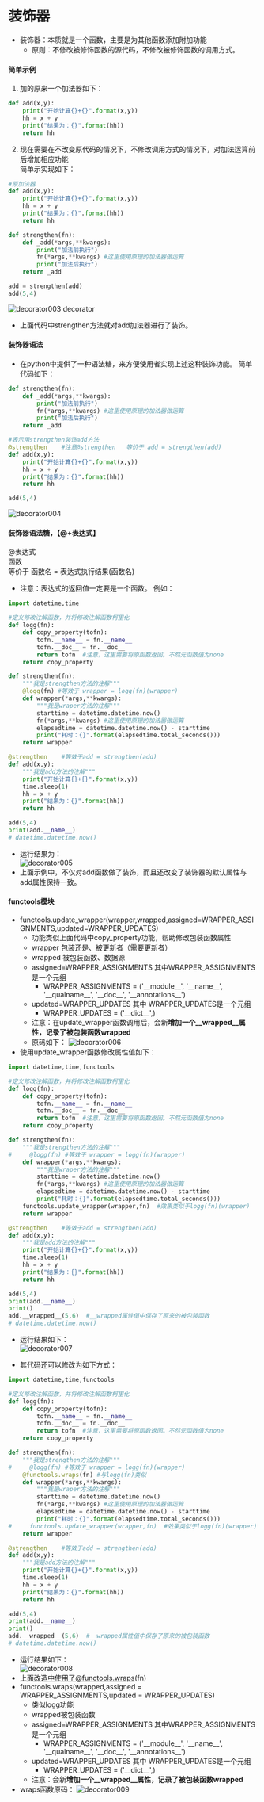 # 装饰器
* 装饰器：本质就是一个函数，主要是为其他函数添加附加功能
    * 原则：不修改被修饰函数的源代码，不修改被修饰函数的调用方式。
#### 简单示例
1. 加的原来一个加法器如下：
````python
def add(x,y):
    print("开始计算{}+{}".format(x,y))
    hh = x + y
    print("结果为：{}".format(hh))
    return hh
````
2. 现在需要在不改变原代码的情况下，不修改调用方式的情况下，对加法运算前后增加相应功能  
简单示实现如下：
````python
#原加法器
def add(x,y):
    print("开始计算{}+{}".format(x,y))
    hh = x + y
    print("结果为：{}".format(hh))
    return hh

def strengthen(fn):
    def _add(*args,**kwargs):
        print("加法前执行")
        fn(*args,**kwargs) #这里使用原理的加法器做运算
        print("加法后执行")
    return _add

add = strengthen(add)
add(5,4)
````  
![decorator003](https://raw.githubusercontent.com/1263351411/xdd.github.io/master/img/python/decorator003.jpg) 
decorator
* 上面代码中strengthen方法就对add加法器进行了装饰。
#### 装饰器语法
* 在python中提供了一种语法糖，来方便使用者实现上述这种装饰功能。
简单代码如下：
````python
def strengthen(fn):
    def _add(*args,**kwargs):
        print("加法前执行")
        fn(*args,**kwargs) #这里使用原理的加法器做运算
        print("加法后执行")
    return _add 

#表示用strengthen装饰add方法
@strengthen    #注意@strengthen   等价于 add = strengthen(add) 
def add(x,y):
    print("开始计算{}+{}".format(x,y))
    hh = x + y
    print("结果为：{}".format(hh))
    return hh

add(5,4)
````  
![decorator004](https://raw.githubusercontent.com/1263351411/xdd.github.io/master/img/python/decorator004.jpg)  

#### 装饰器语法糖，【@+表达式】  
@表达式  
函数  
等价于  函数名 = 表达式执行结果(函数名)  
* 注意：表达式的返回值一定要是一个函数。
例如：
````python
import datetime,time

#定义修改注解函数，并将修改注解函数柯里化
def logg(fn):
    def copy_property(tofn):
        tofn.__name__ = fn.__name__
        tofn.__doc__ = fn.__doc__
        return tofn  #注意，这里需要将原函数返回。不然元函数值为none
    return copy_property

def strengthen(fn):
    """我是strengthen方法的注解"""
    @logg(fn) #等效于 wrapper = logg(fn)(wrapper)
    def wrapper(*args,**kwargs):
        """我是wraper方法的注解"""
        starttime = datetime.datetime.now()
        fn(*args,**kwargs) #这里使用原理的加法器做运算
        elapsedtime = datetime.datetime.now() - starttime
        print("耗时：{}".format(elapsedtime.total_seconds()))
    return wrapper 

@strengthen    #等效于add = strengthen(add)
def add(x,y):
    """我是add方法的注解"""
    print("开始计算{}+{}".format(x,y))
    time.sleep(1)
    hh = x + y
    print("结果为：{}".format(hh))
    return hh

add(5,4)
print(add.__name__)
# datetime.datetime.now()
````   
* 运行结果为：  
![decorator005](https://raw.githubusercontent.com/1263351411/xdd.github.io/master/img/python/decorator005.jpg) 
* 上面示例中，不仅对add函数做了装饰，而且还改变了装饰器的默认属性与add属性保持一致。

#### functools模块
* functools.update_wrapper(wrapper,wrapped,assigned=WRAPPER_ASSIGNMENTS,updated=WRAPPER_UPDATES)
    * 功能类似上面代码中copy_property功能，帮助修改包装函数属性
    * wrapper 包装还是、被更新者（需要更新者）
    * wrapped 被包装函数、数据源
    * assigned=WRAPPER_ASSIGNMENTS 其中WRAPPER_ASSIGNMENTS是一个元组
        * WRAPPER_ASSIGNMENTS = ('\_\_module\_\_', '\_\_name\_\_', '\_\_qualname\_\_', '\_\_doc\_\_',
                       '\_\_annotations\_\_')
    * updated=WRAPPER_UPDATES 其中 WRAPPER_UPDATES是一个元组
        * WRAPPER_UPDATES = ('\_\_dict\_\_',)
    * 注意：在update_wrapper函数调用后，会新**增加一个__wrapped__属性，记录了被包装函数wrapped**
    * 原码如下：
    ![decorator006](https://raw.githubusercontent.com/1263351411/xdd.github.io/master/img/python/decorator006.jpg) 
* 使用update_wrapper函数修改属性值如下：
````python
import datetime,time,functools

#定义修改注解函数，并将修改注解函数柯里化
def logg(fn):
    def copy_property(tofn):
        tofn.__name__ = fn.__name__
        tofn.__doc__ = fn.__doc__
        return tofn  #注意，这里需要将原函数返回。不然元函数值为none
    return copy_property

def strengthen(fn):
    """我是strengthen方法的注解"""
#     @logg(fn) #等效于 wrapper = logg(fn)(wrapper)
    def wrapper(*args,**kwargs):
        """我是wraper方法的注解"""
        starttime = datetime.datetime.now()
        fn(*args,**kwargs) #这里使用原理的加法器做运算
        elapsedtime = datetime.datetime.now() - starttime
        print("耗时：{}".format(elapsedtime.total_seconds()))
    functools.update_wrapper(wrapper,fn)  #效果类似于logg(fn)(wrapper)
    return wrapper 

@strengthen    #等效于add = strengthen(add)
def add(x,y):
    """我是add方法的注解"""
    print("开始计算{}+{}".format(x,y))
    time.sleep(1)
    hh = x + y
    print("结果为：{}".format(hh))
    return hh

add(5,4)
print(add.__name__)
print()
add.__wrapped__(5,6)  #__wrapped属性值中保存了原来的被包装函数
# datetime.datetime.now()
````  
* 运行结果如下：  
![decorator007](https://raw.githubusercontent.com/1263351411/xdd.github.io/master/img/python/decorator007.jpg) 

* 其代码还可以修改为如下方式：
````python
import datetime,time,functools

#定义修改注解函数，并将修改注解函数柯里化
def logg(fn):
    def copy_property(tofn):
        tofn.__name__ = fn.__name__
        tofn.__doc__ = fn.__doc__
        return tofn  #注意，这里需要将原函数返回。不然元函数值为none
    return copy_property

def strengthen(fn):
    """我是strengthen方法的注解"""
#     @logg(fn) #等效于 wrapper = logg(fn)(wrapper)
    @functools.wraps(fn) #与logg(fn)类似
    def wrapper(*args,**kwargs):
        """我是wraper方法的注解"""
        starttime = datetime.datetime.now()
        fn(*args,**kwargs) #这里使用原理的加法器做运算
        elapsedtime = datetime.datetime.now() - starttime
        print("耗时：{}".format(elapsedtime.total_seconds()))
#     functools.update_wrapper(wrapper,fn)  #效果类似于logg(fn)(wrapper)
    return wrapper 

@strengthen    #等效于add = strengthen(add)
def add(x,y):
    """我是add方法的注解"""
    print("开始计算{}+{}".format(x,y))
    time.sleep(1)
    hh = x + y
    print("结果为：{}".format(hh))
    return hh

add(5,4)
print(add.__name__)
print()
add.__wrapped__(5,6)  #__wrapped属性值中保存了原来的被包装函数
# datetime.datetime.now()
````  
* 运行结果如下：  
![decorator008](https://raw.githubusercontent.com/1263351411/xdd.github.io/master/img/python/decorator008.jpg) 
* 上面改造中使用了@functools.wraps(fn)
* functools.wraps(wrapped,assigned = WRAPPER_ASSIGNMENTS,updated = WRAPPER_UPDATES)
    * 类似logg功能
    * wrapped被包装函数
    * assigned=WRAPPER_ASSIGNMENTS 其中WRAPPER_ASSIGNMENTS是一个元组
        * WRAPPER_ASSIGNMENTS = ('\_\_module\_\_', '\_\_name\_\_', '\_\_qualname\_\_', '\_\_doc\_\_',
                       '\_\_annotations\_\_')
    * updated=WRAPPER_UPDATES 其中 WRAPPER_UPDATES是一个元组
        * WRAPPER_UPDATES = ('\_\_dict\_\_',)
    * 注意：会新**增加一个__wrapped__属性，记录了被包装函数wrapped**
* wraps函数原码： 
![decorator009](https://raw.githubusercontent.com/1263351411/xdd.github.io/master/img/python/decorator009.jpg) 




